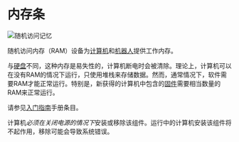 # 内存条
![随机访问记忆](item:oc2:memory_large)

随机访问内存（RAM）设备为[计算机](../block/computer.md)和[机器人](robot.md)提供工作内存。

与[硬盘](hard_drive.md)不同，这种内存是易失性的，计算机断电时会被清除。理论上，计算机可以在没有RAM的情况下运行，只使用堆栈来存储数据。然而，通常情况下，软件需要RAM才能正常运行。特别是，新获得的计算机中包含的[固件](flash_memory.md)需要相当数量的RAM来正常运行。

请参见[入门指南](../getting_started.md)手册条目。

计算机*必须在关闭电源的情况下*安装或移除该组件。运行中的计算机安装该组件将不起作用，移除可能会导致系统错误。
